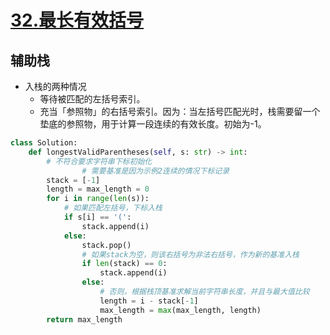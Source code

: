# [32.最长有效括号](https://leetcode-cn.com/problems/longest-valid-parentheses/)

## 辅助栈
+ 入栈的两种情况
	+ 等待被匹配的左括号索引。
	+ 充当「参照物」的右括号索引。因为：当左括号匹配光时，栈需要留一个垫底的参照物，用于计算一段连续的有效长度。初始为-1。

``` python
class Solution:
    def longestValidParentheses(self, s: str) -> int:
        # 不符合要求字符串下标初始化
				# 需要基准是因为示例2连续的情况下标记录
        stack = [-1]
        length = max_length = 0
        for i in range(len(s)):
            # 如果匹配左括号，下标入栈
            if s[i] == '(':
                stack.append(i)
            else:
                stack.pop()
                # 如果stack为空，则该右括号为非法右括号，作为新的基准入栈
                if len(stack) == 0:
                    stack.append(i)
                else:
                    # 否则，根据栈顶基准求解当前字符串长度，并且与最大值比较
                    length = i - stack[-1]
                    max_length = max(max_length, length)
        return max_length
```